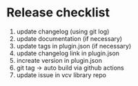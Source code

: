 # Release checklist

1. update changelog (using git log)
2. update documentation (if necessary)
3. update tags in plugin.json (if necessary)
4. update changelog link in plugin.json
5. increate version in plugin.json
6. git tag -> auto build via github actions
7. update issue in vcv library repo